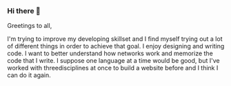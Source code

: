### Hi there 👋

<!--
**dvenomuzj96/dvenomuzj96** is a ✨ _special_ ✨ repository because its `README.md` (this file) appears on your GitHub profile.

Here are some ideas to get you started:

- 🔭 I’m currently working on ...
- 🌱 I’m currently learning ...
- 👯 I’m looking to collaborate on ...
- 🤔 I’m looking for help with ...
- 💬 Ask me about ...
- 📫 How to reach me: ...
- 😄 Pronouns: ...
- ⚡ Fun fact: ...
-->
Greetings to all,

I'm trying to improve my developing skillset and I find myself trying out a lot of different things in order to achieve that goal.
I enjoy designing and writing code. I want to better understand how networks work and memorize the code that I write. I suppose one language at a time would be good, but I've worked with threedisciplines at once to build a website before and I think I can do it again. 
